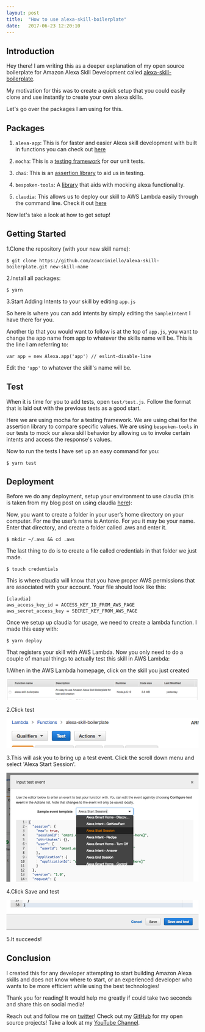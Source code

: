 ```yaml
---
layout: post
title:  "How to use alexa-skill-boilerplate"
date:   2017-06-23 12:20:10 
---
```



## Introduction

Hey there! I am writing this as a deeper explanation of my open source boilerplate for Amazon Alexa Skill Development called [alexa-skill-boilerplate][ASB].

My motivation for this was to create a quick setup that you could easily clone and use instantly to create your own alexa skills.

Let's go over the packages I am using for this.

## Packages

1. `alexa-app`: This is for faster and easier Alexa skill development with built in functions you can check out [here][alexaapp]

2. `mocha`: This is a [testing framework][mocha] for our unit tests.

3. `chai`: This is an [assertion library][chai] to aid us in testing.

4. `bespoken-tools`: A [library][bst] that aids with mocking alexa functionality.

5. `claudia`: This allows us to deploy our skill to AWS Lambda easily through the command line. Check it out [here][claudia]

Now let's take a look at how to get setup!

## Getting Started

1.Clone the repository (with your new skill name):

```
$ git clone https://github.com/acucciniello/alexa-skill-boilerplate.git new-skill-name
```
2.Install all packages:

```
$ yarn
```

3.Start Adding Intents to your skill by editing `app.js`
 
 So here is where you can add intents by simply editing the `SampleIntent` I have there for you.  

 Another tip that you would want to follow is at the top of `app.js`, you want to change the app name from app to whatever the skills name will be. This is the line I am referring to:
 
```
var app = new Alexa.app('app') // eslint-disable-line
```

Edit the `'app'` to whatever the skill's name will be.
 
## Test

When it is time for you to add tests, open `test/test.js`.  Follow the format that is laid out with the previous tests as a good start.

Here we are using mocha for a testing framework.  We are using chai for the assertion library to compare specific values.  We are using `bespoken-tools` in our tests to mock our alexa skill behavior by allowing us to invoke certain intents and access the response's values.

Now to run the tests I have set up an easy command for you: 

```
$ yarn test
```

## Deployment
Before we do any deployment, setup your environment to use claudia (this is taken from my blog post on using claudia [here][claudiaBP]):

Now, you want to create a folder in your user’s home directory on your computer. For me the user’s name is Antonio. For you it may be your name. Enter that directory, and create a folder called .aws and enter it.

```
$ mkdir ~/.aws && cd .aws
```

The last thing to do is to create a file called credentials in that folder we just made.

```
$ touch credentials
```

This is where claudia will know that you have proper AWS permissions that are associated with your account. Your file should look like this:

```
[claudia]
aws_access_key_id = ACCESS_KEY_ID_FROM_AWS_PAGE
aws_secret_access_key = SECRET_KEY_FROM_AWS_PAGE
```

Once we setup up claudia for usage, we need to create a lambda function.  I made this easy with:

```
$ yarn deploy
```

That registers your skill with AWS Lambda.  Now you only need to do a couple of manual things to actually test this skill in AWS Lambda:

1.When in the AWS Lambda homepage, click on the skill you just created

![AWSLambdaFunctionsImage](/assets/alexa-boiler/aws_lam_functs.png)

2.Click test 

![TestButtonImage](/assets/alexa-boiler/test-button.png)

3.This will ask you to bring up a test event.  Click the scroll down menu and select 'Alexa Start Session'.

![StartSessionImage](/assets/alexa-boiler/start_session.png)

4.Click Save and test 

![SaveTestButton](/assets/alexa-boiler/save_test_button.png)

5.It succeeds!
 
## Conclusion

I created this for any developer attempting to start building Amazon Alexa skills and does not know where to start, or an experienced developer who wants to be more efficient while using the best technologies!

Thank you for reading! It would help me greatly if could take two seconds and share this on social media!

Reach out and follow me on [twitter][twitter]!  Check out my [GitHub][github] for my open source projects! Take a look at my [YouTube Channel][youtube].


[github]: https://github.com/acucciniello
[twitter]: https://twitter.com/antocucciniello
[youtube]: https://www.youtube.com/channel/UC8icMMql5SjCaXXMvILGIUA
[ASB]: https://github.com/acucciniello/alexa-skill-boilerplate
[alexaapp]: https://www.npmjs.com/package/alexa-app
[mocha]: https://mochajs.org/
[chai]: http://chaijs.com/
[bst]: https://bespoken.tools/
[claudia]: https://github.com/claudiajs/claudia
[claudiaBP]: http://www.acucciniello.com/How-to-Setup-Claudia.js-for-faster-AWS-Lambda-Development/